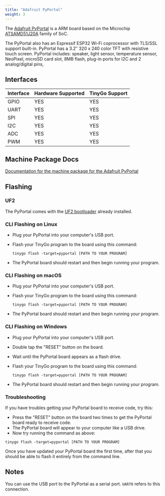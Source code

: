 ```yaml
---
title: "Adafruit PyPortal"
weight: 3
---
```


The [Adafruit PyPortal](https://www.adafruit.com/product/4116) is a ARM board based on the Microchip [ATSAMD51J20A](https://www.microchip.com/wwwproducts/en/ATSAMD51J20A) family of SoC.

The PyPortal also has an Espressif ESP32 Wi-Fi coprocessor with TLS/SSL support built-in. PyPortal has a 3.2″ 320 x 240 color TFT with resistive touch screen. PyPortal includes: speaker, light sensor, temperature sensor, NeoPixel, microSD card slot, 8MB flash, plug-in ports for I2C and 2 analog/digital pins,

## Interfaces

| Interface | Hardware Supported | TinyGo Support |
| --------- | ------------- | ----- |
| GPIO      | YES | YES |
| UART      | YES | YES |
| SPI      | YES | YES |
| I2C      | YES | YES |
| ADC      | YES | YES |
| PWM      | YES | YES |

## Machine Package Docs

[Documentation for the machine package for the Adafruit PyPortal](../machine/pyportal)

## Flashing

### UF2

The PyPortal comes with the [UF2 bootloader](https://github.com/Microsoft/uf2) already installed.

### CLI Flashing on Linux

- Plug your PyPortal into your computer's USB port.
- Flash your TinyGo program to the board using this command:

    ```shell
    tinygo flash -target=pyportal [PATH TO YOUR PROGRAM]
    ```

- The PyPortal board should restart and then begin running your program.

### CLI Flashing on macOS

- Plug your PyPortal into your computer's USB port.
- Flash your TinyGo program to the board using this command:

    ```shell
    tinygo flash -target=pyportal [PATH TO YOUR PROGRAM]
    ```

- The PyPortal board should restart and then begin running your program.

### CLI Flashing on Windows

- Plug your PyPortal into your computer's USB port.
- Double tap the "RESET" button on the board.
- Wait until the PyPortal board appears as a flash drive.
- Flash your TinyGo program to the board using this command:

    ```shell
    tinygo flash -target=pyportal [PATH TO YOUR PROGRAM]
    ```

- The PyPortal board should restart and then begin running your program.

### Troubleshooting

If you have troubles getting your PyPortal board to receive code, try this:

- Press the "RESET" button on the board two times to get the PyPortal board ready to receive code.
- The PyPortal board will appear to your computer like a USB drive.
- Now try running the command as above:


```shell
tinygo flash -target=pyportal [PATH TO YOUR PROGRAM]
```

Once you have updated your PyPortal board the first time, after that you should be able to flash it entirely from the command line.

## Notes

You can use the USB port to the PyPortal as a serial port. `UART0` refers to this connection.
